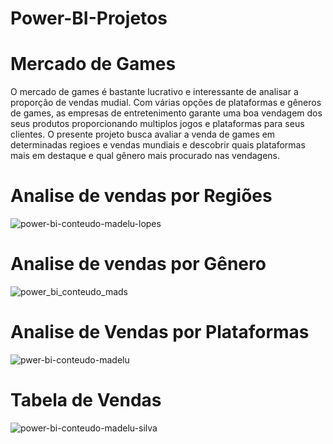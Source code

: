 # Power-BI-Projetos
# Mercado de Games
O mercado de games é bastante lucrativo e interessante de analisar a proporção de vendas mudial. Com várias opções de plataformas e gêneros de games, as empresas de entretenimento garante uma boa vendagem dos seus produtos proporcionando multiplos jogos e plataformas para seus clientes. O presente projeto busca avaliar a venda de games em determinadas regioes e vendas mundiais e descobrir quais plataformas mais em destaque e qual gênero mais procurado nas vendagens.

# Analise de vendas por Regiões
![power-bi-conteudo-madelu-lopes](https://github.com/user-attachments/assets/89e3c1b3-ccc7-4b92-9a63-2ac25d698c4c)

# Analise de vendas por Gênero
![power_bi_conteudo_mads](https://github.com/user-attachments/assets/21b8d596-8996-4000-979e-35b6c60d0004)

# Analise de Vendas por Plataformas
![pwer-bi-conteudo-madelu](https://github.com/user-attachments/assets/28d4d76b-bce7-4821-a122-31402fc62294)

# Tabela de Vendas
![power-bi-conteudo-madelu-silva](https://github.com/user-attachments/assets/188e00aa-4c91-490c-92f1-5c0df1528275)


